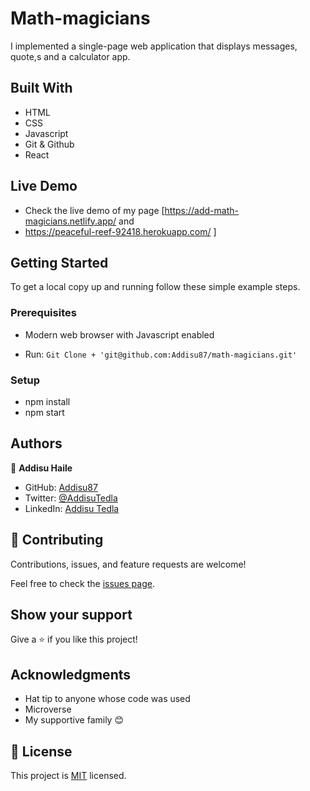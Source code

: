 # Math-magicians

I implemented a single-page web application that displays messages, quote,s and a calculator app.

## Built With

- HTML
- CSS
- Javascript
- Git & Github
- React

## Live Demo

- Check the live demo of my page [https://add-math-magicians.netlify.app/ and
- https://peaceful-reef-92418.herokuapp.com/ ]

## Getting Started

To get a local copy up and running follow these simple example steps.

### Prerequisites

- Modern web browser with Javascript enabled

- Run: `Git Clone + 'git@github.com:Addisu87/math-magicians.git'`

### Setup

- npm install
- npm start

## Authors

👤 **Addisu Haile**

- GitHub: [Addisu87](https://github.com/Addisu87)
- Twitter: [@AddisuTedla](https://twitter.com/AddisuTedla)
- LinkedIn: [Addisu Tedla](www.linkedin.com/in/addisu-tedla/)

## 🤝 Contributing

Contributions, issues, and feature requests are welcome!

Feel free to check the [issues page](https://github.com/Addisu87/math-magicians/issues).

## Show your support

Give a ⭐️ if you like this project!

## Acknowledgments

- Hat tip to anyone whose code was used
- Microverse
- My supportive family 😊

## 📝 License

This project is [MIT](./MIT.md) licensed.
